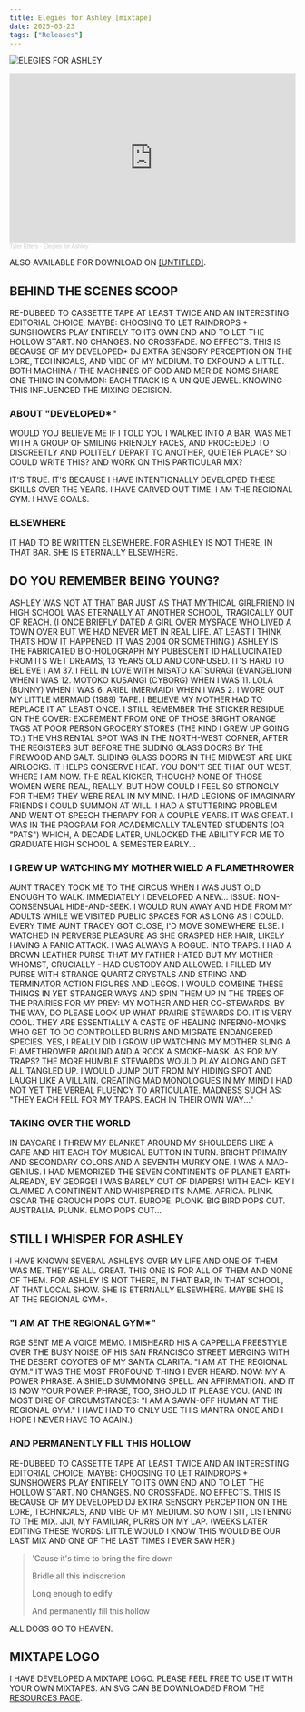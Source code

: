 ```yaml
---
title: Elegies for Ashley [mixtape]
date: 2025-03-23
tags: ["Releases"]
---
```


![ELEGIES FOR ASHLEY](/images/elegies-for-ashley.png)

<iframe width="100%" height="300" scrolling="no" frameborder="no" allow="autoplay" src="https://w.soundcloud.com/player/?url=https%3A//api.soundcloud.com/tracks/2061329052&color=%23ff5500&auto_play=false&hide_related=false&show_comments=true&show_user=true&show_reposts=false&show_teaser=true&visual=true"></iframe><div style="font-size: 10px; color: #cccccc;line-break: anywhere;word-break: normal;overflow: hidden;white-space: nowrap;text-overflow: ellipsis; font-family: Interstate,Lucida Grande,Lucida Sans Unicode,Lucida Sans,Garuda,Verdana,Tahoma,sans-serif;font-weight: 100;"><a href="https://soundcloud.com/tyleretters" title="Tyler Etters" target="_blank" style="color: #cccccc; text-decoration: none;">Tyler Etters</a> · <a href="https://soundcloud.com/tyleretters/elegies-for-ashley" title="Elegies for Ashley" target="_blank" style="color: #cccccc; text-decoration: none;">Elegies for Ashley</a></div>

ALSO AVAILABLE FOR DOWNLOAD ON [[UNTITLED]](https://untitled.stream/library/project/551pFVchyvDHMZmdlCjMg).

## BEHIND THE SCENES SCOOP

RE-DUBBED TO CASSETTE TAPE AT LEAST TWICE AND AN INTERESTING EDITORIAL CHOICE, MAYBE: CHOOSING TO LET RAINDROPS + SUNSHOWERS PLAY ENTIRELY TO ITS OWN END AND TO LET THE HOLLOW START. NO CHANGES. NO CROSSFADE. NO EFFECTS. THIS IS BECAUSE OF MY DEVELOPED\* DJ EXTRA SENSORY PERCEPTION ON THE LORE, TECHNICALS, AND VIBE OF MY MEDIUM. TO EXPOUND A LITTLE. BOTH MACHINA / THE MACHINES OF GOD AND MER DE NOMS SHARE ONE THING IN COMMON: EACH TRACK IS A UNIQUE JEWEL. KNOWING THIS INFLUENCED THE MIXING DECISION.

### ABOUT "DEVELOPED\*"

WOULD YOU BELIEVE ME IF I TOLD YOU I WALKED INTO A BAR, WAS MET WITH A GROUP OF SMILING FRIENDLY FACES, AND PROCEEDED TO DISCREETLY AND POLITELY DEPART TO ANOTHER, QUIETER PLACE? SO I COULD WRITE THIS? AND WORK ON THIS PARTICULAR MIX?

IT'S TRUE. IT'S BECAUSE I HAVE INTENTIONALLY DEVELOPED THESE SKILLS OVER THE YEARS. I HAVE CARVED OUT TIME. I AM THE REGIONAL GYM. I HAVE GOALS.

### ELSEWHERE

IT HAD TO BE WRITTEN ELSEWHERE. FOR ASHLEY IS NOT THERE, IN THAT BAR. SHE IS ETERNALLY ELSEWHERE.

## DO YOU REMEMBER BEING YOUNG?

ASHLEY WAS NOT AT THAT BAR JUST AS THAT MYTHICAL GIRLFRIEND IN HIGH SCHOOL WAS ETERNALLY AT ANOTHER SCHOOL, TRAGICALLY OUT OF REACH. (I ONCE BRIEFLY DATED A GIRL OVER MYSPACE WHO LIVED A TOWN OVER BUT WE HAD NEVER MET IN REAL LIFE. AT LEAST I THINK THATS HOW IT HAPPENED. IT WAS 2004 OR SOMETHING.) ASHLEY IS THE FABRICATED BIO-HOLOGRAPH MY PUBESCENT ID HALLUCINATED FROM ITS WET DREAMS, 13 YEARS OLD AND CONFUSED. IT'S HARD TO BELIEVE I AM 37. I FELL IN LOVE WITH MISATO KATSURAGI (EVANGELION) WHEN I WAS 12. MOTOKO KUSANGI (CYBORG) WHEN I WAS 11. LOLA (BUNNY) WHEN I WAS 6. ARIEL (MERMAID) WHEN I WAS 2. I WORE OUT MY LITTLE MERMAID (1989) TAPE. I BELIEVE MY MOTHER HAD TO REPLACE IT AT LEAST ONCE. I STILL REMEMBER THE STICKER RESIDUE ON THE COVER: EXCREMENT FROM ONE OF THOSE BRIGHT ORANGE TAGS AT POOR PERSON GROCERY STORES (THE KIND I GREW UP GOING TO.) THE VHS RENTAL SPOT WAS IN THE NORTH-WEST CORNER, AFTER THE REGISTERS BUT BEFORE THE SLIDING GLASS DOORS BY THE FIREWOOD AND SALT. SLIDING GLASS DOORS IN THE MIDWEST ARE LIKE AIRLOCKS. IT HELPS CONSERVE HEAT. YOU DON'T SEE THAT OUT WEST, WHERE I AM NOW. THE REAL KICKER, THOUGH? NONE OF THOSE WOMEN WERE REAL, REALLY. BUT HOW COULD I FEEL SO STRONGLY FOR THEM? THEY WERE REAL IN MY MIND. I HAD LEGIONS OF IMAGINARY FRIENDS I COULD SUMMON AT WILL. I HAD A STUTTERING PROBLEM AND WENT OT SPEECH THERAPY FOR A COUPLE YEARS. IT WAS GREAT. I WAS IN THE PROGRAM FOR ACADEMICALLY TALENTED STUDENTS (OR "PATS") WHICH, A DECADE LATER, UNLOCKED THE ABILITY FOR ME TO GRADUATE HIGH SCHOOL A SEMESTER EARLY...

### I GREW UP WATCHING MY MOTHER WIELD A FLAMETHROWER

AUNT TRACEY TOOK ME TO THE CIRCUS WHEN I WAS JUST OLD ENOUGH TO WALK. IMMEDIATELY I DEVELOPED A NEW... ISSUE: NON-CONSENSUAL HIDE-AND-SEEK. I WOULD RUN AWAY AND HIDE FROM MY ADULTS WHILE WE VISITED PUBLIC SPACES FOR AS LONG AS I COULD. EVERY TIME AUNT TRACEY GOT CLOSE, I'D MOVE SOMEWHERE ELSE. I WATCHED IN PERVERSE PLEASURE AS SHE GRASPED HER HAIR, LIKELY HAVING A PANIC ATTACK. I WAS ALWAYS A ROGUE. INTO TRAPS. I HAD A BROWN LEATHER PURSE THAT MY FATHER HATED BUT MY MOTHER - WHOMST, CRUCIALLY - HAD CUSTODY AND ALLOWED. I FILLED MY PURSE WITH STRANGE QUARTZ CRYSTALS AND STRING AND TERMINATOR ACTION FIGURES AND LEGOS. I WOULD COMBINE THESE THINGS IN YET STRANGER WAYS AND SPIN THEM UP IN THE TREES OF THE PRAIRIES FOR MY PREY: MY MOTHER AND HER CO-STEWARDS. BY THE WAY, DO PLEASE LOOK UP WHAT PRAIRIE STEWARDS DO. IT IS VERY COOL. THEY ARE ESSENTIALLY A CASTE OF HEALING INFERNO-MONKS WHO GET TO DO CONTROLLED BURNS AND MIGRATE ENDANGERED SPECIES. YES, I REALLY DID I GROW UP WATCHING MY MOTHER SLING A FLAMETHROWER AROUND AND A ROCK A SMOKE-MASK. AS FOR MY TRAPS? THE MORE HUMBLE STEWARDS WOULD PLAY ALONG AND GET ALL TANGLED UP. I WOULD JUMP OUT FROM MY HIDING SPOT AND LAUGH LIKE A VILLAIN. CREATING MAD MONOLOGUES IN MY MIND I HAD NOT YET THE VERBAL FLUENCY TO ARTICULATE. MADNESS SUCH AS: "THEY EACH FELL FOR MY TRAPS. EACH IN THEIR OWN WAY..."

### TAKING OVER THE WORLD

IN DAYCARE I THREW MY BLANKET AROUND MY SHOULDERS LIKE A CAPE AND HIT EACH TOY MUSICAL BUTTON IN TURN. BRIGHT PRIMARY AND SECONDARY COLORS AND A SEVENTH MURKY ONE. I WAS A MAD-GENIUS. I HAD MEMORIZED THE SEVEN CONTINENTS OF PLANET EARTH ALREADY, BY GEORGE! I WAS BARELY OUT OF DIAPERS! WITH EACH KEY I CLAIMED A CONTINENT AND WHISPERED ITS NAME. AFRICA. PLINK. OSCAR THE GROUCH POPS OUT. EUROPE. PLONK. BIG BIRD POPS OUT. AUSTRALIA. PLUNK. ELMO POPS OUT...

## STILL I WHISPER FOR ASHLEY

I HAVE KNOWN SEVERAL ASHLEYS OVER MY LIFE AND ONE OF THEM WAS ME. THEY'RE ALL GREAT. THIS ONE IS FOR ALL OF THEM AND NONE OF THEM. FOR ASHLEY IS NOT THERE, IN THAT BAR, IN THAT SCHOOL, AT THAT LOCAL SHOW. SHE IS ETERNALLY ELSEWHERE. MAYBE SHE IS AT THE REGIONAL GYM\*.

### "I AM AT THE REGIONAL GYM\*"

RGB SENT ME A VOICE MEMO. I MISHEARD HIS A CAPPELLA FREESTYLE OVER THE BUSY NOISE OF HIS SAN FRANCISCO STREET MERGING WITH THE DESERT COYOTES OF MY SANTA CLARITA. "I AM AT THE REGIONAL GYM." IT WAS THE MOST PROFOUND THING I EVER HEARD. NOW: MY A POWER PHRASE. A SHIELD SUMMONING SPELL. AN AFFIRMATION. AND IT IS NOW YOUR POWER PHRASE, TOO, SHOULD IT PLEASE YOU. (AND IN MOST DIRE OF CIRCUMSTANCES: "I AM A SAWN-OFF HUMAN AT THE REGIONAL GYM." I HAVE HAD TO ONLY USE THIS MANTRA ONCE AND I HOPE I NEVER HAVE TO AGAIN.)

### AND PERMANENTLY FILL THIS HOLLOW

RE-DUBBED TO CASSETTE TAPE AT LEAST TWICE AND AN INTERESTING EDITORIAL CHOICE, MAYBE: CHOOSING TO LET RAINDROPS + SUNSHOWERS PLAY ENTIRELY TO ITS OWN END AND TO LET THE HOLLOW START. NO CHANGES. NO CROSSFADE. NO EFFECTS. THIS IS BECAUSE OF MY DEVELOPED DJ EXTRA SENSORY PERCEPTION ON THE LORE, TECHNICALS, AND VIBE OF MY MEDIUM. SO NOW I SIT, LISTENING TO THE MIX. JIJI, MY FAMILIAR, PURRS ON MY LAP. (WEEKS LATER EDITING THESE WORDS: LITTLE WOULD I KNOW THIS WOULD BE OUR LAST MIX AND ONE OF THE LAST TIMES I EVER SAW HER.)

> 'Cause it's time to bring the fire down
>
> Bridle all this indiscretion
>
> Long enough to edify
>
> And permanently fill this hollow

ALL DOGS GO TO HEAVEN.

## MIXTAPE LOGO

I HAVE DEVELOPED A MIXTAPE LOGO. PLEASE FEEL FREE TO USE IT WITH YOUR OWN MIXTAPES. AN SVG CAN BE DOWNLOADED FROM THE [RESOURCES PAGE](/resources).
